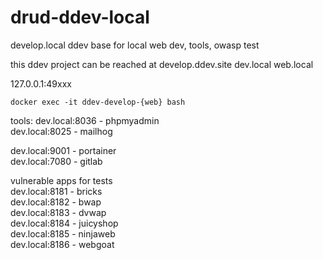 # drud-ddev-local
develop.local ddev base for local web dev, tools, owasp test


this ddev project can be reached at
develop.ddev.site
dev.local
web.local

127.0.0.1:49xxx

```shell
docker exec -it ddev-develop-{web} bash
```

tools:
dev.local:8036 - phpmyadmin  
dev.local:8025 - mailhog  
  
dev.local:9001 - portainer  
dev.local:7080 - gitlab  
  
vulnerable apps for tests  
dev.local:8181 - bricks  
dev.local:8182 - bwap  
dev.local:8183 - dvwap  
dev.local:8184 - juicyshop  
dev.local:8185 - ninjaweb  
dev.local:8186 - webgoat  

